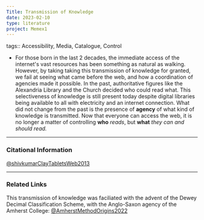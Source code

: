 ```yaml
---
Title: Transmission of Knowledge
date: 2023-02-10
type: literature
project: Memex1
---
```

tags:: Accessibility, Media, Catalogue, Control


-   For those born in the last 2 decades, the immediate access of the internet's vast resources has been something as natural as walking. However, by taking taking this transmission of knowledge for granted, we fail at seeing what came before the web, and how a coordination of agencies made it possible. In the past, authoritative figures like the Alexandria Library and the Church decided who could read what. This selectiveness of knowledge is still present today despite digital libraries being available to all with electricity and an internet connection. What did not change from the past is the presence of **agency** of what kind of knowledge is transmitted. Now that everyone can access the web, it is no longer a matter of controlling **who** *reads*, but **what** *they can and should read.* 

---
### Citational Information

[@shivkumarClayTabletsWeb2013](@shivkumarClayTabletsWeb2013)

---

### Related Links

This transmission of knowledge was faciliated with the advent of the Dewey Decimal Classification Scheme, with the Anglo-Saxon agency of the Amherst College: [@AmherstMethodOrigins2022](@AmherstMethodOrigins2022.md)